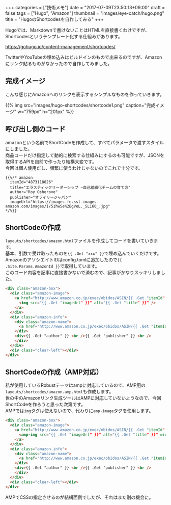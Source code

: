 +++
categories = ["技術メモ"]
date = "2017-07-09T23:50:13+09:00"
draft = false
tags = ["Hugo", "Amazon"]
thumbnail = "images/eye-catch/hugo.png"
title = "HugoのShortcodesを自作してみる"
+++

Hugoでは、Markdownで書けないことはHTMLを直接書くわけですが、Shortcodesというテンプレート化する仕組みがあります。

https://gohugo.io/content-management/shortcodes/

TwitterやYouTubeの埋め込みはビルドインのもので出来るのですが、Amazonにリンク貼るものがなかったので自作してみました。

## 完成イメージ

こんな感じにAmazonへのリンクを表示するシンプルなものを作っていきます。

{{% img src="images/hugo-shortcodes/shortcode1.png" caption="完成イメージ" w="759px" h="201px" %}}

## 呼び出し側のコード  

amazonという名前でShortCodeを作成して、すべてパラメータで渡すスタイルにしました。  
商品コードだけ指定して動的に検索する仕組みにするのも可能ですが、JSONを取得するAPIを自前で作ったり結構大変です。  
今回は個人使用だし、頻繁に使うわけじゃないのでこれで十分です。

    {{%/* amazon 
      itemId="4873118026"
      title="エラスティックリーダーシップ ―自己組織化チームの育て方"
      author="Roy Osherove"
      publisher="オライリージャパン"
      imageUrl="https://images-fe.ssl-images-amazon.com/images/I/51hwSe%2BgVeL._SL160_.jpg"
    */%}}

## ShortCodeの作成

`layouts/shortcodes/amazon.html`ファイルを作成してコードを書いていきます。  
基本、引数で受け取ったものを`{{ .Get "xxx" }}`で埋め込んでいくだけです。  
AmazonのアソシエイトIDはconfig.tomlに追加したので`{{ .Site.Params.AmazonId }}`で取得しています。  
このコード内容を記事に直接書かないで済むので、記事がかなりスッキリしました。

```html
<div class="amazon-box">
  <div class="amazon-image">
    <a href="http://www.amazon.co.jp/exec/obidos/ASIN/{{ .Get "itemId" }}/{{ .Site.Params.AmazonId }}/ref=nosim/" target="_blank">
      <img src="{{ .Get "imageUrl" }}" alt="{{ .Get "title" }}" />
    </a>
  </div>
  <div class="amazon-info">
    <div class="amazon-name">
      <a href="http://www.amazon.co.jp/exec/obidos/ASIN/{{ .Get "itemId" }}/{{ .Site.Params.AmazonId }}/ref=nosim/" target="_blank">{{ .Get "title" }}</a>
    </div>
    <div>{{ .Get "author" }} <br />{{ .Get "publisher" }} <br />
    </div>
  </div>
  <div class="clear-left"></div>
</div>
```

## ShortCodeの作成（AMP対応）

私が使用しているRobustテーマはampに対応しているので、AMP用の`layouts/shortcodes/amazon.amp.html`も作成します。  
世の中のAmazonリンク生成ツールはAMPに対応していないようなので、今回ShortCodeを作ろうと思った次第です。  
AMPでは`img`タグは使えないので、代わりに`amp-image`タグを使用します。

```html
<div class="amazon-box">
  <div class="amazon-image">
    <a href="http://www.amazon.co.jp/exec/obidos/ASIN/{{ .Get "itemId" }}/{{ .Site.Params.AmazonId }}/ref=nosim/" target="_blank">
      <amp-img src="{{ .Get "imageUrl" }}" alt="{{ .Get "title" }}" width=113 height=160></amp-img>
    </a>
  </div>
  <div class="amazon-info">
    <div class="amazon-name">
      <a href="http://www.amazon.co.jp/exec/obidos/ASIN/{{ .Get "itemId" }}/{{ .Site.Params.AmazonId }}/ref=nosim/" target="_blank">{{ .Get "title" }}</a>
    </div>
    <div>{{ .Get "author" }} <br />{{ .Get "publisher" }} <br />
    </div>
  </div>
  <div class="clear-left"></div>
</div>
```
AMPでCSSの指定させるのが結構面倒でしたが、それはまた別の機会に。
